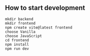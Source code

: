 ## How to start development
```
mkdir backend
mkdir frontend
npm create vite@latest frontend
choose Vanilla
choose JavaScript
cd frontend
npm install
npm run dev
```